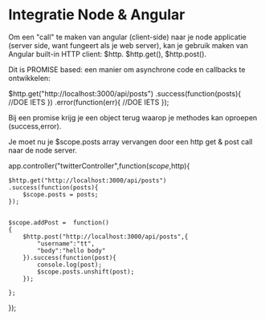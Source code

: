 # Integratie Node & Angular

Om een "call" te maken van angular (client-side) naar je node applicatie (server side, 
want fungeert als je web server), kan je gebruik maken van Angular built-in HTTP client: 
$http. $http.get(), $http.post().

Dit is PROMISE based: een manier om asynchrone code en callbacks te ontwikkelen:


$http.get("http://localhost:3000/api/posts")
	.success(function(posts){
		//DOE IETS
	})
	.error(function(err){
		//DOE IETS
	});

Bij een promise krijg je een object terug waarop je methodes kan oproepen (success,error).

Je moet nu je $scope.posts array vervangen door een http get & post call naar de node server.

	
app.controller("twitterController",function($scope,$http){
	
	
	
	$http.get("http://localhost:3000/api/posts")
	.success(function(posts){
		$scope.posts = posts;
	});
	

	$scope.addPost =  function()
	{
		$http.post("http://localhost:3000/api/posts",{
			"username":"tt",
			"body":"hello body"
		}).success(function(post){
			console.log(post);
			$scope.posts.unshift(post);
		});
			
	};
	
	
});



		

